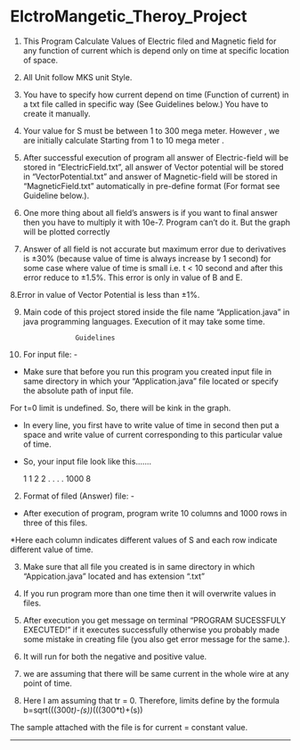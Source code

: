# ElctroMangetic_Theroy_Project

1. This Program Calculate Values of Electric filed and Magnetic field for any function of current which is depend only on time at specific location of space.

2.  All Unit follow MKS unit Style.

3.  You have to specify how current depend on time (Function of current) in a txt file called  in specific way (See Guidelines below.) You have to create it manually.

4. Your value for S must be between 1 to 300 mega meter. However , we are initially calculate Starting from 1 to 10 mega meter .

5.   After successful execution of program all answer of Electric-field will be stored in “ElectricField.txt”, all answer of Vector potential will be stored in “VectorPotential.txt” and answer of Magnetic-field will be stored in “MagneticField.txt” automatically in pre-define format (For format see Guideline below.).

6. One more thing about all field’s answers is if you want to final answer then you have to multiply it with 10e-7. Program can’t do it. But the graph will be plotted correctly 

7. Answer of all field is not accurate but maximum error due to derivatives is ±30% (because value of time is always increase by 1 second) for some case where value of time is small i.e. t < 10 second and after this error reduce to ±1.5%. This error is only in value of B and E.

8.Error in value of Vector Potential is less than ±1%.

9. Main code of this project stored inside the file name “Application.java” in java programming languages. Execution of it may take some time.



					Guidelines
	
1. For input file: -

* Make sure that before you run this program you created input file in same directory in which your “Application.java” file located or specify the absolute path of input file.

For t=0 limit is undefined. So, there will be kink in the graph. 

* In every line, you first have to write value of time in second then put a space and write value of current corresponding to this particular value of time.

* So, your input file look like this.......

	1 1
	2 2
	.  .
	.  .
	1000 8

	
2. Format of filed (Answer) file: -

* After execution of program, program write 10 columns and 1000 rows in three of this files.

*Here each column indicates different values of S and each row indicate different value of time.


3. Make sure that all file you created is in same directory in which “Appication.java” located and has extension “.txt”

4. If you run program more than one time then it will overwrite values in files.

5. After execution you get message on terminal “PROGRAM SUCESSFULY EXECUTED!” if it executes successfully otherwise you probably made some mistake in creating file (you also get error message for the same.).

6. It will run for both the negative and positive value.

7. we are assuming that there will be same current in the whole wire at any point of time.   

8. Here I am assuming that tr = 0. Therefore, limits define by the formula   b=sqrt(((300*t)-(s))*(((300*t)+(s))

The sample attached with the file is for current = constant value.

*******************************************************************************

